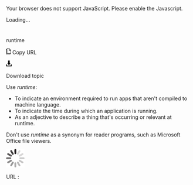 Your browser does not support JavaScript. Please enable the Javascript.

Loading...

# 

runtime

![Copy URL](runtime_files/Copy.png)
Copy URL

![Download](runtime_files/Download.png)

Download topic

Use *runtime*:

  - To indicate an environment required to run apps that aren't compiled to machine language. 
  - To indicate the time during which an application is running.
  - As an adjective to describe a thing that's occurring or relevant at runtime.

Don't use *runtime* as a synonym for reader programs, such as Microsoft Office file viewers.

![In progress](runtime_files/activity-large.gif)

URL :
